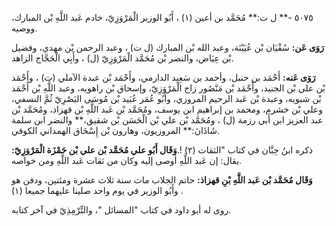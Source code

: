 ٥٠٧٥ -** ل ت:** مُحَمَّد بن أعين (١) ، أَبُو الوزير الْمَرْوَزِيّ، خادم عَبد اللَّهِ بْن المبارك، ووصيه.

**رَوَى عَن:** سُفْيَان بْن عُيَيْنَة، وعبد الله بْن المبارك (ل ت) ، وعبد الرحمن بْن مهدي، وفضيل بْن عِيَاض، والنضر بْن مُحَمَّد الْمَرْوَزِيّ (ل) ، وأَبِي الْحَجَّاج الزاهد.

**رَوَى عَنه:** أَحْمَد بن حنبل، وأحمد بن سَعِيد الدارمي، وأَحْمَد بْن عبدة الآملي (ت) ، وأَحْمَد بْن علي بْن الجنيد، وأَحْمَد بْن مَنْصُور زاج الْمَرْوَزِيّ، وإسحاق بْن راهويه، وعبد اللَّهِ بْن أَحْمَد بْن شبويه، وعبدة بْن عَبد الرحيم المروزي، وأَبُو عُمَر عُبَيد بْن مُوسَى البَصْرِيّ ثُمَّ النسفي، وعلي بْن خشرم، ومحمد بن إبراهيم ابن يوسف، ومُحَمَّد بْن عَبد اللَّهِ بْن قهزاذ، ومُحَمَّد بْن عبد العزيز ابن أَبي رزمة (ل) ، ومُحَمَّد بْن علي بْن الْحَسَن بْن شقيق،** والنضر ابن سلمة شَاذَانَ:** المروزيون، وهارون بْن إِسْحَاق الهمداني الكوفي.

ذكره ابنُ حِبَّان في كتاب "الثقات (٢) !.**وَقَال أَبُو علي مُحَمَّد بْن علي بْن حَمْزَة الْمَرْوَزِيّ:** يقال: إن عَبد اللَّهِ أوصى إليه وكان من ثقات عَبد اللَّهِ ومن خواصه.

**وَقَال مُحَمَّد بْن عَبد اللَّهِ بْنِ قهزاذ:** حاتم الجلاب مات سنة ثلاث عشرة ومئتين، ودفن هو وأَبُو الوزير في يوم واحد صلينا عليهما جميعا (١) .

روى له أبو داود في كتاب "المسائل "، والتِّرْمِذِيّ في آخر كتابه.